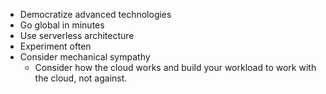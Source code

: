 - Democratize advanced technologies 
- Go global in minutes
- Use serverless architecture 
- Experiment often 
- Consider mechanical sympathy
	- Consider how the cloud works and build your workload to work with the cloud, not against. 